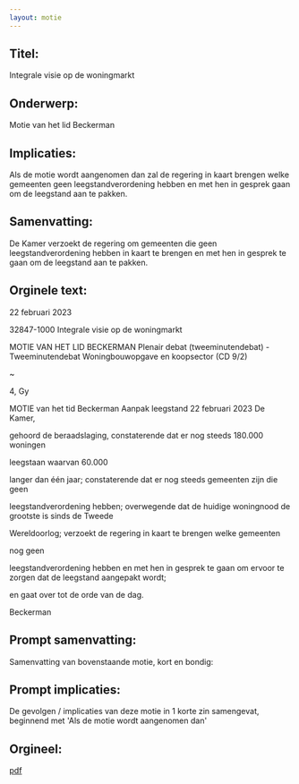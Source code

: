 ```yaml
---
layout: motie
---
```

## Titel:
Integrale visie op de woningmarkt
## Onderwerp:
Motie van het lid Beckerman
## Implicaties:

Als de motie wordt aangenomen dan zal de regering in kaart brengen welke gemeenten geen leegstandverordening hebben en met hen in gesprek gaan om de leegstand aan te pakken.
## Samenvatting:

De Kamer verzoekt de regering om gemeenten die geen leegstandverordening hebben in kaart te brengen en met hen in gesprek te gaan om de leegstand aan te pakken.
## Orginele text:


22 februari 2023

32847-1000
Integrale visie op de woningmarkt

MOTIE VAN HET LID BECKERMAN
Plenair debat (tweeminutendebat) - Tweeminutendebat Woningbouwopgave en koopsector (CD 9/2)

~

4,
Gy

MOTIE van het tid Beckerman
Aanpak leegstand
22 februari 2023
De Kamer,

gehoord de beraadslaging,
constaterende dat er nog steeds 180.000 woningen

leegstaan waarvan 60.000

langer dan één jaar;
constaterende dat er nog steeds gemeenten zijn die geen

leegstandverordening hebben;
overwegende dat de huidige woningnood de grootste is sinds de Tweede

Wereldoorlog;
verzoekt de regering in kaart te brengen welke gemeenten

nog geen

leegstandverordening hebben en met hen in gesprek te gaan om ervoor te
zorgen dat de leegstand aangepakt wordt;

en gaat over tot de orde van de dag.

Beckerman


## Prompt samenvatting:
Samenvatting van bovenstaande motie, kort en bondig:


## Prompt implicaties:
De gevolgen / implicaties van deze motie in 1 korte zin samengevat, beginnend met 'Als de motie wordt aangenomen dan' 

## Orgineel:
[pdf](https://gegevensmagazijn.tweedekamer.nl/OData/v4/2.0/Document(6ada6bc5-ef2d-4503-a006-1ab901aaecf2)/resource)
